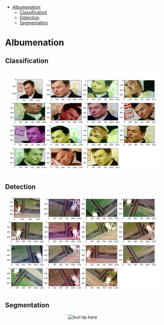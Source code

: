 
<!--ts-->
   * [Albumenation](#albumenation)
      * [Classification](#classification)
      * [Detection](#detection)
      * [Segmentation](#segmentation)

<!-- Added by: gil_diy, at: Fri 17 Dec 2021 23:58:31 IST -->

<!--te-->

# Albumenation

## Classification

<p align="center"> <!-- style="width:400px;" -->
  <img src="output/classification.png" title="tool tip here">
</p>

## Detection 
<p align="center"> <!-- style="width:400px;" -->
  <img src="output/detection.png" title="tool tip here">
</p>

## Segmentation

<p align="center"> <!-- style="width:400px;" -->
  <img src="output/segemntations.png" title="tool tip here">
</p>